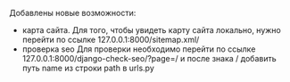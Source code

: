 Добавлены новые возможности:
- карта сайта.
Для того, чтобы увидеть карту сайта локально, нужно перейти по ссылке 127.0.0.1:8000/sitemap.xml/
- проверка seo
Для проверки необходимо перейти по ссылке 127.0.0.1:8000/django-check-seo/?page=/
и после знака / добавить путь name из строки path в urls.py
